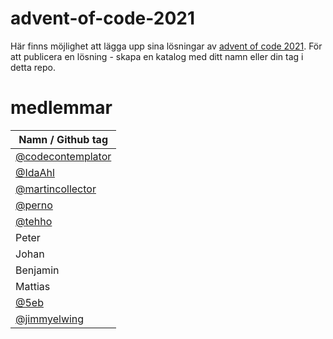 # advent-of-code-2021

Här finns möjlighet att lägga upp sina lösningar av [advent of code 2021](https://adventofcode.com/2021). För att publicera en lösning - skapa en katalog med ditt namn eller din tag i detta repo.

# medlemmar
| Namn / Github tag                                         |
| --------------------------------------------------------- |
| [@codecontemplator](https://github.com/codecontemplator)  |
| [@IdaAhl](https://github.com/IdaAhl)                      |
| [@martincollector](https://github.com/martincollector)    |
| [@perno](https://github.com/perno)                        |
| [@tehho](https://github.com/tehho)                        |
| Peter                                                     |
| Johan                                                     |
| Benjamin                                                  |
| Mattias                                                   |
| [@5eb](https://github.com/5eb)                            |
| [@jimmyelwing](https://github.com/jimmyelwing)            |
